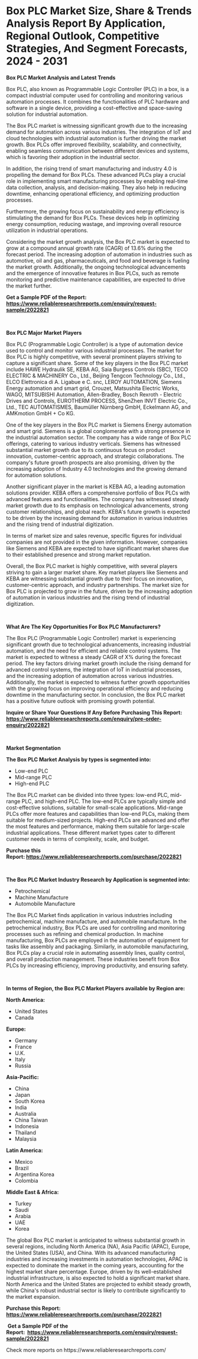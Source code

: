 <p><h1>Box PLC Market Size, Share & Trends Analysis Report By Application, Regional Outlook, Competitive Strategies, And Segment Forecasts, 2024 - 2031</h1></p><p><strong>Box PLC Market Analysis and Latest Trends</strong></p>
<p><p>Box PLC, also known as Programmable Logic Controller (PLC) in a box, is a compact industrial computer used for controlling and monitoring various automation processes. It combines the functionalities of PLC hardware and software in a single device, providing a cost-effective and space-saving solution for industrial automation.</p><p>The Box PLC market is witnessing significant growth due to the increasing demand for automation across various industries. The integration of IoT and cloud technologies with industrial automation is further driving the market growth. Box PLCs offer improved flexibility, scalability, and connectivity, enabling seamless communication between different devices and systems, which is favoring their adoption in the industrial sector.</p><p>In addition, the rising trend of smart manufacturing and industry 4.0 is propelling the demand for Box PLCs. These advanced PLCs play a crucial role in implementing smart manufacturing processes by enabling real-time data collection, analysis, and decision-making. They also help in reducing downtime, enhancing operational efficiency, and optimizing production processes.</p><p>Furthermore, the growing focus on sustainability and energy efficiency is stimulating the demand for Box PLCs. These devices help in optimizing energy consumption, reducing wastage, and improving overall resource utilization in industrial operations.</p><p>Considering the market growth analysis, the Box PLC market is expected to grow at a compound annual growth rate (CAGR) of 13.6% during the forecast period. The increasing adoption of automation in industries such as automotive, oil and gas, pharmaceuticals, and food and beverage is fueling the market growth. Additionally, the ongoing technological advancements and the emergence of innovative features in Box PLCs, such as remote monitoring and predictive maintenance capabilities, are expected to drive the market further.</p></p>
<p><strong>Get a Sample PDF of the Report:&nbsp; <a href="https://www.reliableresearchreports.com/enquiry/request-sample/2022821">https://www.reliableresearchreports.com/enquiry/request-sample/2022821</a></strong></p>
<p>&nbsp;</p>
<p><strong>Box PLC Major Market Players</strong></p>
<p><p>Box PLC (Programmable Logic Controller) is a type of automation device used to control and monitor various industrial processes. The market for Box PLC is highly competitive, with several prominent players striving to capture a significant share. Some of the key players in the Box PLC market include HAWE Hydraulik SE, KEBA AG, Saia Burgess Controls (SBC), TECO ELECTRIC & MACHINERY Co., Ltd., Beijing Tengcon Technology Co., Ltd., ELCO Elettronica di A. Ligabue e C. snc, LEROY AUTOMATION, Siemens Energy automation and smart grid, Crouzet, Matsushita Electric Works, WAGO, MITSUBISHI Automation, Allen-Bradley, Bosch Rexroth - Electric Drives and Controls, EUROTHERM PROCESS, ShenZhen INVT Electric Co., Ltd., TEC AUTOMATISMES, Baumüller Nürnberg GmbH, Eckelmann AG, and AMKmotion GmbH + Co KG.</p><p>One of the key players in the Box PLC market is Siemens Energy automation and smart grid. Siemens is a global conglomerate with a strong presence in the industrial automation sector. The company has a wide range of Box PLC offerings, catering to various industry verticals. Siemens has witnessed substantial market growth due to its continuous focus on product innovation, customer-centric approach, and strategic collaborations. The company's future growth prospects are also promising, driven by the increasing adoption of Industry 4.0 technologies and the growing demand for automation solutions.</p><p>Another significant player in the market is KEBA AG, a leading automation solutions provider. KEBA offers a comprehensive portfolio of Box PLCs with advanced features and functionalities. The company has witnessed steady market growth due to its emphasis on technological advancements, strong customer relationships, and global reach. KEBA's future growth is expected to be driven by the increasing demand for automation in various industries and the rising trend of industrial digitization.</p><p>In terms of market size and sales revenue, specific figures for individual companies are not provided in the given information. However, companies like Siemens and KEBA are expected to have significant market shares due to their established presence and strong market reputation.</p><p>Overall, the Box PLC market is highly competitive, with several players striving to gain a larger market share. Key market players like Siemens and KEBA are witnessing substantial growth due to their focus on innovation, customer-centric approach, and industry partnerships. The market size for Box PLC is projected to grow in the future, driven by the increasing adoption of automation in various industries and the rising trend of industrial digitization.</p></p>
<p>&nbsp;</p>
<p><strong>What Are The Key Opportunities For Box PLC Manufacturers?</strong></p>
<p><p>The Box PLC (Programmable Logic Controller) market is experiencing significant growth due to technological advancements, increasing industrial automation, and the need for efficient and reliable control systems. The market is expected to witness a steady CAGR of X% during the forecast period. The key factors driving market growth include the rising demand for advanced control systems, the integration of IoT in industrial processes, and the increasing adoption of automation across various industries. Additionally, the market is expected to witness further growth opportunities with the growing focus on improving operational efficiency and reducing downtime in the manufacturing sector. In conclusion, the Box PLC market has a positive future outlook with promising growth potential.</p></p>
<p><strong>Inquire or Share Your Questions If Any Before Purchasing This Report: <a href="https://www.reliableresearchreports.com/enquiry/pre-order-enquiry/2022821">https://www.reliableresearchreports.com/enquiry/pre-order-enquiry/2022821</a></strong></p>
<p>&nbsp;</p>
<p><strong>Market Segmentation</strong></p>
<p><strong>The Box PLC Market Analysis by types is segmented into:</strong></p>
<p><ul><li>Low-end PLC</li><li>Mid-range PLC</li><li>High-end PLC</li></ul></p>
<p><p>The Box PLC market can be divided into three types: low-end PLC, mid-range PLC, and high-end PLC. The low-end PLCs are typically simple and cost-effective solutions, suitable for small-scale applications. Mid-range PLCs offer more features and capabilities than low-end PLCs, making them suitable for medium-sized projects. High-end PLCs are advanced and offer the most features and performance, making them suitable for large-scale industrial applications. These different market types cater to different customer needs in terms of complexity, scale, and budget.</p></p>
<p><strong>Purchase this Report:&nbsp;<a href="https://www.reliableresearchreports.com/purchase/2022821">https://www.reliableresearchreports.com/purchase/2022821</a></strong></p>
<p>&nbsp;</p>
<p><strong>The Box PLC Market Industry Research by Application is segmented into:</strong></p>
<p><ul><li>Petrochemical</li><li>Machine Manufacture</li><li>Automobile Manufacture</li></ul></p>
<p><p>The Box PLC Market finds application in various industries including petrochemical, machine manufacture, and automobile manufacture. In the petrochemical industry, Box PLCs are used for controlling and monitoring processes such as refining and chemical production. In machine manufacturing, Box PLCs are employed in the automation of equipment for tasks like assembly and packaging. Similarly, in automobile manufacturing, Box PLCs play a crucial role in automating assembly lines, quality control, and overall production management. These industries benefit from Box PLCs by increasing efficiency, improving productivity, and ensuring safety.</p></p>
<p>&nbsp;</p>
<p><strong>In terms of Region, the Box PLC Market Players available by Region are:</strong></p>
<p>
    <p> <strong> North America: </strong>
        <ul>
            <li>United States</li>
            <li>Canada</li>
        </ul>
        </p> 
    <p> <strong> Europe: </strong>
        <ul>
            <li>Germany</li>
            <li>France</li>
            <li>U.K.</li>
            <li>Italy</li>
            <li>Russia</li>
        </ul>
        </p> 
    <p> <strong> Asia-Pacific: </strong>
        <ul>
            <li>China</li>
            <li>Japan</li>
            <li>South Korea</li>
            <li>India</li>
            <li>Australia</li>
            <li>China Taiwan</li>
            <li>Indonesia</li>
            <li>Thailand</li>
            <li>Malaysia</li>
        </ul>
        </p> 
    <p> <strong> Latin America: </strong>
        <ul>
            <li>Mexico</li>
            <li>Brazil</li>
            <li>Argentina Korea</li>
            <li>Colombia</li>
        </ul>
        </p> 
    <p> <strong> Middle East & Africa: </strong>
        <ul>
            <li>Turkey</li>
            <li>Saudi</li>
            <li>Arabia</li>
            <li>UAE</li>
            <li>Korea</li>
        </ul>
    </p>
    </p>
<p><p>The global Box PLC market is anticipated to witness substantial growth in several regions, including North America (NA), Asia Pacific (APAC), Europe, the United States (USA), and China. With its advanced manufacturing industries and increasing investments in automation technologies, APAC is expected to dominate the market in the coming years, accounting for the highest market share percentage. Europe, driven by its well-established industrial infrastructure, is also expected to hold a significant market share. North America and the United States are projected to exhibit steady growth, while China's robust industrial sector is likely to contribute significantly to the market expansion.</p></p>
<p><strong>Purchase this Report: <a href="https://www.reliableresearchreports.com/purchase/2022821">https://www.reliableresearchreports.com/purchase/2022821</a></strong></p>
<p>&nbsp;<strong>Get a Sample PDF of the Report:&nbsp;&nbsp;<a href="https://www.reliableresearchreports.com/enquiry/request-sample/2022821">https://www.reliableresearchreports.com/enquiry/request-sample/2022821</a></strong></p>
<p><strong></strong></p>
<p>Check more reports on https://www.reliableresearchreports.com/</p>